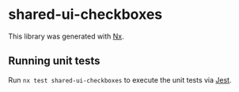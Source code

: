 # shared-ui-checkboxes

This library was generated with [Nx](https://nx.dev).

## Running unit tests

Run `nx test shared-ui-checkboxes` to execute the unit tests via [Jest](https://jestjs.io).
